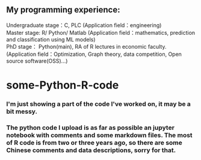 ## My programming experience:
Undergraduate stage：C, PLC (Application field：engineering) <br>
Master stage: R/ Python/ Matlab (Application field：mathematics, prediction and classification using ML models)  <br>
PhD stage： Python(main), RA of R lectures in economic faculty. (Application field：Optimization, Graph theory, data competition, Open source software(OSS)...) 

# some-Python-R-code
### I'm just showing a part of the code I've worked on, it may be a bit messy. 
### The python code I upload is as far as possible an jupyter notebook with comments and some markdown files. The most of R code is from two or three years ago, so there are some Chinese comments and data descriptions, sorry for that.
